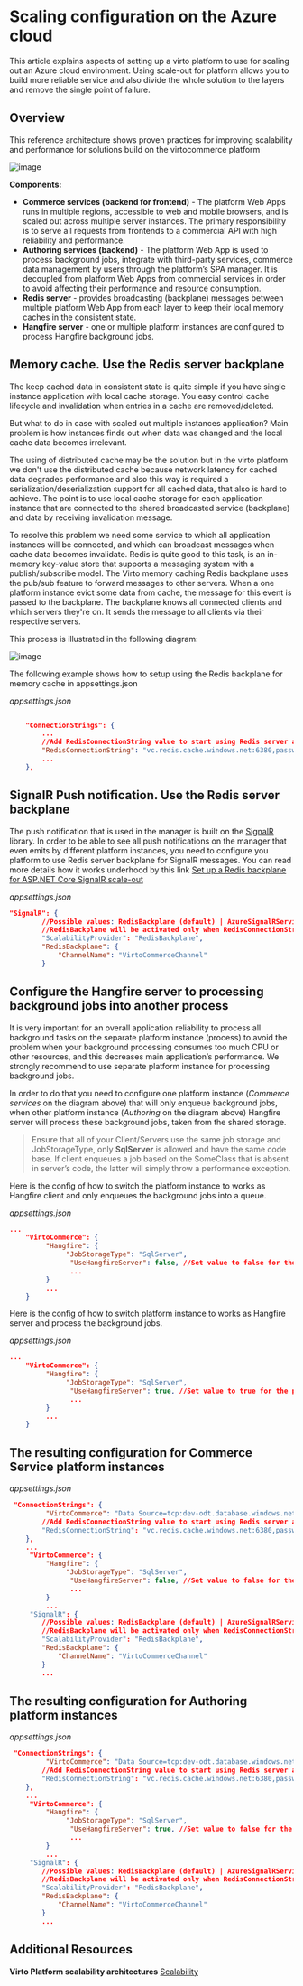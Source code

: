 
# Scaling configuration on the Azure cloud

This article explains aspects of setting up a virto platform to use for scaling out an Azure cloud environment.
Using scale-out for platform allows you to build more reliable service and also divide the whole solution to the layers and remove the single point of failure.

## Overview 

This reference architecture shows proven practices for improving scalability and performance for solutions build on the virtocommerce platform 

![image](../media/how-scale-out-platform-on-azure-1.png) 

**Components:**

- **Commerce services (backend for frontend)** - The platform Web Apps runs in multiple regions, accessible to web and mobile browsers, and is scaled out across multiple server instances. The primary responsibility is to serve all requests from frontends to a commercial API with high reliability and performance. 
- **Authoring services (backend)** - The platform Web App is used to process background jobs, integrate with third-party services, commerce data management by users through the platform’s SPA manager. It is decoupled from  platform Web Apps from commercial services in order to avoid affecting their performance and resource consumption.
- **Redis server** - provides broadcasting (backplane) messages between multiple platform Web App from each layer to keep their local memory caches in the consistent state.
- **Hangfire server** - one or multiple platform instances are configured to process Hangfire background jobs.
   
## Memory cache. Use the Redis server backplane

The keep cached data in consistent state is quite simple if you have single instance application with local cache storage. You easy control cache lifecycle and invalidation when entries in a cache are removed/deleted.

But what to do in case with scaled out multiple instances application? Main problem is how instances finds out when data was changed and the local cache data becomes irrelevant.

The using of distributed cache may be the solution but in the virto platform we don't use the distributed cache because network latency for cached data degrades performance and also this way is required a serialization/deserialization support for all cached data, that also is hard to achieve.
The point is to use local cache storage for each application instance that are connected to the shared broadcasted  service (backplane) and  data by receiving invalidation message.

To resolve this problem we need some service to which all application instances will be connected, and which can broadcast messages when cache data becomes invalidate. 
Redis is quite good to this task, is an in-memory key-value store that supports a messaging system with a publish/subscribe model. 
The Virto memory caching Redis backplane uses the pub/sub feature to forward messages to other servers. When a one platform instance  evict some data from cache,
the message for this event  is passed to the backplane. The backplane knows all connected clients and which servers they're on. It sends the message to all clients via their respective servers. 

This process is illustrated in the following diagram:

![image](../media/how-scale-out-platform-on-azure-2.png) 

The following example shows how to setup using the Redis backplane for memory cache in appsettings.json 

*appsettings.json*
```json

    "ConnectionStrings": {
        ...
        //Add RedisConnectionString value to start using Redis server as backplane for memory cache synchronization
        "RedisConnectionString": "vc.redis.cache.windows.net:6380,password={password}=,ssl=True,abortConnect=False"
        ...
    },
```

##  SignalR Push notification. Use the Redis server backplane
The push notification that is used in the manager is built on the [SignalR](https://docs.microsoft.com/en-us/aspnet/core/signalr/introduction?view=aspnetcore-3.1) library.
In order to be able to see all push notifications on the manager that even emits by different platform instances, you need to configure you platform to use Redis server backplane for SignalR messages. You can read more details how it works underhood by this link [Set up a Redis backplane for ASP.NET Core SignalR scale-out](https://docs.microsoft.com/en-us/aspnet/core/signalr/redis-backplane?view=aspnetcore-3.1)

*appsettings.json*
```json
"SignalR": {
        //Possible values: RedisBackplane (default) | AzureSignalRService
        //RedisBackplane will be activated only when RedisConnectionString is set otherwise no any SignalR scaling options will be used 
        "ScalabilityProvider": "RedisBackplane",
        "RedisBackplane": {
            "ChannelName": "VirtoCommerceChannel"
        }
```

## Configure the Hangfire server to processing background jobs into another process
It is very important for an overall application reliability to process all background tasks on the separate platform instance (process) to avoid the problem when your background processing consumes too much CPU or other resources, and this decreases main application’s performance. We strongly recommend to use separate platform instance for processing background jobs.

In order to do that you need to configure one platform instance  (*Commerce services* on the diagram above) that will only enqueue background jobs, when other platform instance (*Authoring* on the diagram above)  Hangfire server will process these background jobs, taken from the shared storage. 

> Ensure that all of your Client/Servers use the same job storage and JobStorageType, only **SqlServer** is allowed and have the same code base. If client enqueues a job based on the SomeClass that is absent in server’s code, the latter will simply throw a performance exception.

Here is the config of how to switch the platform instance to works as Hangfire client and only enqueues the background jobs into a queue.

*appsettings.json*
```json
...
    "VirtoCommerce": {
         "Hangfire": {
              "JobStorageType": "SqlServer",
               "UseHangfireServer": false, //Set value to false for the platform instance that you want to stop processing the background jobs
               ...
         }
         ...
    }
```

Here is the config of how to switch platform instance to works as Hangfire server and process the background jobs.

*appsettings.json*
```json
...
    "VirtoCommerce": {
         "Hangfire": {
              "JobStorageType": "SqlServer",
               "UseHangfireServer": true, //Set value to true for the platform instance that you want to process the background jobs
               ...
         }
         ...
    }
```


## The resulting configuration for **Commerce Service** platform instances

*appsettings.json*
```json
 "ConnectionStrings": {
         "VirtoCommerce": "Data Source=tcp:dev-odt.database.windows.net,1433;Initial Catalog={db-name};User ID={db-admin-name};Password={password};MultipleActiveResultSets=True;Connection Timeout=30;Trusted_Connection=False;Encrypt=True;"
        //Add RedisConnectionString value to start using Redis server as backplane for memory cache synchronization
        "RedisConnectionString": "vc.redis.cache.windows.net:6380,password={password}=,ssl=True,abortConnect=False"
    },
    ...
     "VirtoCommerce": {
         "Hangfire": {
              "JobStorageType": "SqlServer",
               "UseHangfireServer": false, //Set value to false for the platform instance that you want to stop processing the background jobs
               ...
         }
         ...
     "SignalR": {
        //Possible values: RedisBackplane (default) | AzureSignalRService
        //RedisBackplane will be activated only when RedisConnectionString is set otherwise no any SignalR scaling options will be used 
        "ScalabilityProvider": "RedisBackplane",
        "RedisBackplane": {
            "ChannelName": "VirtoCommerceChannel"
        }
        ...

```

## The resulting configuration for **Authoring** platform instances

*appsettings.json*
```json
 "ConnectionStrings": {
         "VirtoCommerce": "Data Source=tcp:dev-odt.database.windows.net,1433;Initial Catalog={db-name};User ID={db-admin-name};Password={password};MultipleActiveResultSets=True;Connection Timeout=30;Trusted_Connection=False;Encrypt=True;"
        //Add RedisConnectionString value to start using Redis server as backplane for memory cache synchronization
        "RedisConnectionString": "vc.redis.cache.windows.net:6380,password={password}=,ssl=True,abortConnect=False"
    },
    ...
     "VirtoCommerce": {
         "Hangfire": {
              "JobStorageType": "SqlServer",
               "UseHangfireServer": true, //Set value to false for the platform instance that you want to stop processing the background jobs
               ...
         }
         ...
     "SignalR": {
        //Possible values: RedisBackplane (default) | AzureSignalRService
        //RedisBackplane will be activated only when RedisConnectionString is set otherwise no any SignalR scaling options will be used 
        "ScalabilityProvider": "RedisBackplane",
        "RedisBackplane": {
            "ChannelName": "VirtoCommerceChannel"
        }
        ...

```

## Additional Resources


**Virto Platform scalability architectures**
[Scalability](../fundamentals/scalability.md)